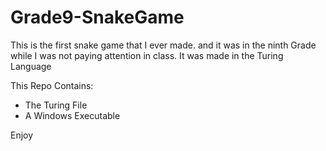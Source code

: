 # Grade9-SnakeGame
This is the first snake game that I ever made. and it was in the ninth Grade while I was not paying attention in class. It was made in the Turing Language

This Repo Contains:
  - The Turing File
  - A Windows Executable 
  
Enjoy
